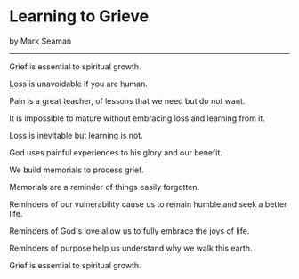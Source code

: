 # Learning to Grieve

by Mark Seaman

---


Grief is essential to spiritual growth.

Loss is unavoidable if you are human.

Pain is a great teacher, of lessons that we need but do not want.

It is impossible to mature without embracing loss and learning from it.

Loss is inevitable but learning is not.

God uses painful experiences to his glory and our benefit.

We build memorials to process grief.

Memorials are a reminder of things easily forgotten.

Reminders of our vulnerability cause us to remain humble and seek a better life.

Reminders of God's love allow us to fully embrace the joys of life.

Reminders of purpose help us understand why we walk this earth.

Grief is essential to spiritual growth.


